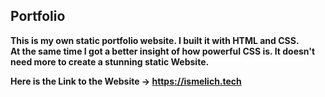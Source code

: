 <h2>Portfolio</h2>
<strong>This is my own static portfolio website. I built it with HTML and CSS.
<br>
At the same time I got a better insight of how powerful CSS is. It doesn't need more to create a stunning static Website.
<br></strong>

<strong>Here is the Link to the Website -> https://ismelich.tech</strong>
